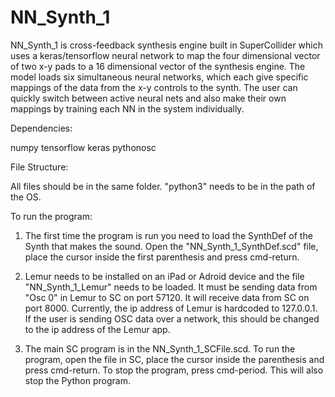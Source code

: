 # NN_Synth_1

NN_Synth_1 is cross-feedback synthesis engine built in SuperCollider which uses a keras/tensorflow neural network to map the four dimensional vector of two x-y pads to a 16 dimensional vector of the synthesis engine. The model loads six simultaneous neural networks, which each give specific mappings of the data from the x-y controls to the synth. The user can quickly switch between active neural nets and also make their own mappings by training each NN in the system individually.

Dependencies:

numpy
tensorflow
keras
pythonosc

File Structure:

All files should be in the same folder. "python3" needs to be in the path of the OS.

To run the program:

1) The first time the program is run you need to load the SynthDef of the Synth that makes the sound. Open the "NN_Synth_1_SynthDef.scd" file, place the cursor inside the first parenthesis and press cmd-return.

2) Lemur needs to be installed on an iPad or Adroid device and the file "NN_Synth_1_Lemur" needs to be loaded. It must be sending data from "Osc 0" in Lemur to SC on port 57120. It will receive data from SC on port 8000. Currently, the ip address of Lemur is hardcoded to 127.0.0.1. If the user is sending OSC data over a network, this should be changed to the ip address of the Lemur app.

3) The main SC program is in the NN_Synth_1_SCFile.scd. To run the program, open the file in SC, place the cursor inside the parenthesis and press cmd-return. To stop the program, press cmd-period. This will also stop the Python program.


